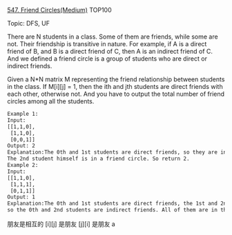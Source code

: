 [547. Friend Circles(Medium)](https://leetcode.com/problems/friend-circles/description/)
TOP100

Topic: DFS, UF

There are N students in a class. Some of them are friends, while some are not. Their friendship is transitive in nature.
For example, if A is a direct friend of B, and B is a direct friend of C, then A is an indirect friend of C. And we
defined a friend circle is a group of students who are direct or indirect friends.

Given a N*N matrix M representing the friend relationship between students in the class. If M[i][j] = 1, then the ith
and jth students are direct friends with each other, otherwise not. And you have to output the total number of friend
circles among all the students.

```html
Example 1:
Input:
[[1,1,0],
 [1,1,0],
 [0,0,1]]
Output: 2
Explanation:The 0th and 1st students are direct friends, so they are in a friend circle.
The 2nd student himself is in a friend circle. So return 2.
Example 2:
Input:
[[1,1,0],
 [1,1,1],
 [0,1,1]]
Output: 1
Explanation:The 0th and 1st students are direct friends, the 1st and 2nd students are direct friends,
so the 0th and 2nd students are indirect friends. All of them are in the same friend circle, so ret
```

朋友是相互的 [i][j] 是朋友 [j][i] 是朋友 a